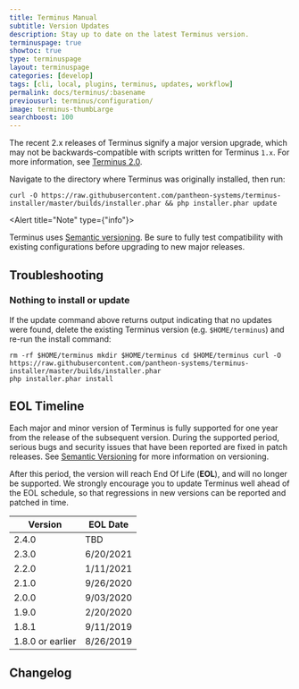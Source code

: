 ```yaml
---
title: Terminus Manual
subtitle: Version Updates
description: Stay up to date on the latest Terminus version.
terminuspage: true
showtoc: true
type: terminuspage
layout: terminuspage
categories: [develop]
tags: [cli, local, plugins, terminus, updates, workflow]
permalink: docs/terminus/:basename
previousurl: terminus/configuration/
image: terminus-thumbLarge
searchboost: 100
---
```


<Alert title="Warning" type="danger">

The recent 2.x releases of Terminus signify a major version upgrade, which may not be backwards-compatible with scripts written for Terminus `1.x`. For more information, see [Terminus 2.0](/terminus-2-0).

</Alert>

<TerminusVersion text="Update to the Current Release" />

Navigate to the directory where Terminus was originally installed, then run:

```bash{promptUser: user}
curl -O https://raw.githubusercontent.com/pantheon-systems/terminus-installer/master/builds/installer.phar && php installer.phar update
```

<Alert title="Note" type={"info"}>

Terminus uses [Semantic versioning](https://semver.org/). Be sure to fully
test compatibility with existing configurations before upgrading to new major
releases.

</Alert>

## Troubleshooting

### Nothing to install or update

If the update command above returns output indicating that no updates were found, delete the existing Terminus version (e.g. <code>\$HOME/terminus</code>) and re-run the install command:

```bash{promptUser: user}
rm -rf $HOME/terminus mkdir $HOME/terminus cd $HOME/terminus curl -O
https://raw.githubusercontent.com/pantheon-systems/terminus-installer/master/builds/installer.phar
php installer.phar install
```

## EOL Timeline

Each major and minor version of Terminus is fully supported for one year from the release of the subsequent version. During the supported period, serious bugs and security issues that have been reported are fixed in patch releases. See [Semantic Versioning](https://semver.org/) for more information on versioning.

After this period, the version will reach End Of Life (**EOL**), and will no longer be supported. We strongly encourage you to update Terminus well ahead of the EOL schedule, so that regressions in new versions can be reported and patched in time.

| Version           | EOL Date  |
| ----------------- | --------- |
| 2.4.0             | TBD       |
| 2.3.0             | 6/20/2021 |
| 2.2.0             | 1/11/2021 |
| 2.1.0             | 9/26/2020 |
| 2.0.0             | 9/03/2020 |
| 1.9.0             | 2/20/2020 |
| 1.8.1             | 9/11/2019 |
| 1.8.0  or earlier | 8/26/2019 |

## Changelog

<Releases />
